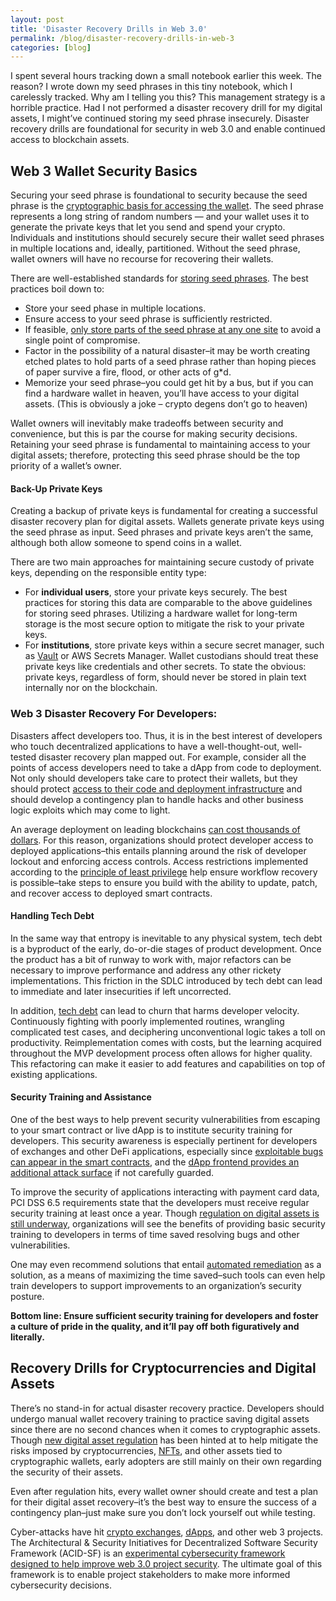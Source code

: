```yaml
---
layout: post
title: 'Disaster Recovery Drills in Web 3.0'
permalink: /blog/disaster-recovery-drills-in-web-3
categories: [blog]
---
```


I spent several hours tracking down a small notebook earlier this week. The reason? I wrote down my seed phrases in this tiny notebook, which I carelessly tracked. Why am I telling you this? This management strategy is a horrible practice. Had I not performed a disaster recovery drill for my digital assets, I might’ve continued storing my seed phrase insecurely. Disaster recovery drills are foundational for security in web 3.0 and enable continued access to blockchain assets. 


## Web 3 Wallet Security Basics

Securing your seed phrase is foundational to security because the seed phrase is the [cryptographic basis for accessing the wallet](https://getcoinplate.com/blog/is-a-seed-phrase-the-same-as-a-private-key-the-ultimate-guide-to-private-keys-and-recovery-seed-phrases/). The seed phrase represents a long string of random numbers — and your wallet uses it to generate the private keys that let you send and spend your crypto. Individuals and institutions should securely secure their wallet seed phrases in multiple locations and, ideally, partitioned. Without the seed phrase, wallet owners will have no recourse for recovering their wallets.

There are well-established standards for [storing seed phrases](https://www.coinbase.com/learn/crypto-basics/what-is-a-seed-phrase). The best practices boil down to:



* Store your seed phase in multiple locations.
* Ensure access to your seed phrase is sufficiently restricted.
* If feasible, [only store parts of the seed phrase at any one site](https://bitcoin.stackexchange.com/questions/60540/practical-way-to-split-a-bip39-seed-into-a-2-out-of-3-factor-auth) to avoid a single point of compromise.
* Factor in the possibility of a natural disaster–it may be worth creating etched plates to hold parts of a seed phrase rather than hoping pieces of paper survive a fire, flood, or other acts of g*d.
* Memorize your seed phrase–you could get hit by a bus, but if you can find a hardware wallet in heaven, you’ll have access to your digital assets. (This is obviously a joke – crypto degens don’t go to heaven)

Wallet owners will inevitably make tradeoffs between security and convenience, but this is par the course for making security decisions. Retaining your seed phrase is fundamental to maintaining access to your digital assets; therefore, protecting this seed phrase should be the top priority of a wallet’s owner. 


#### Back-Up Private Keys

Creating a backup of private keys is fundamental for creating a successful disaster recovery plan for digital assets. Wallets generate private keys using the seed phrase as input. Seed phrases and private keys aren’t the same, although both allow someone to spend coins in a wallet. 

There are two main approaches for maintaining secure custody of private keys, depending on the responsible entity type:



* For **individual users**, store your private keys securely. The best practices for storing this data are comparable to the above guidelines for storing seed phrases. Utilizing a hardware wallet for long-term storage is the most secure option to mitigate the risk to your private keys.
* For **institutions**, store private keys within a secure secret manager, such as [Vault](https://www.vaultproject.io/) or AWS Secrets Manager. Wallet custodians should treat these private keys like credentials and other secrets. To state the obvious: private keys, regardless of form, should never be stored in plain text internally nor on the blockchain.


### Web 3 Disaster Recovery For Developers:

Disasters affect developers too. Thus, it is in the best interest of developers who touch decentralized applications to have a well-thought-out, well-tested disaster recovery plan mapped out. For example, consider all the points of access developers need to take a dApp from code to deployment. Not only should developers take care to protect their wallets, but they should protect [access to their code and deployment infrastructure](https://www.preethikasireddy.com/post/the-architecture-of-a-web-3-0-application) and should develop a contingency plan to handle hacks and other business logic exploits which may come to light.

An average deployment on leading blockchains [can cost thousands of dollars](https://medium.com/scrappy-squirrels/estimating-smart-contract-costs-f65acf818c26). For this reason, organizations should protect developer access to deployed applications–this entails planning around the risk of developer lockout and enforcing access controls. Access restrictions implemented according to the [principle of least privilege](https://cycode.com/blog/using-the-principle-of-least-privilege-for-maximum-security/?utm_source=rss&utm_medium=rss&utm_campaign=using-the-principle-of-least-privilege-for-maximum-security) help ensure workflow recovery is possible–take steps to ensure you build with the ability to update, patch, and recover access to deployed smart contracts.


#### Handling Tech Debt

In the same way that entropy is inevitable to any physical system, tech debt is a byproduct of the early, do-or-die stages of product development. Once the product has a bit of runway to work with, major refactors can be necessary to improve performance and address any other rickety implementations. This friction in the SDLC introduced by tech debt can lead to immediate and later insecurities if left uncorrected.

In addition, [tech debt](https://en.wikipedia.org/wiki/Technical_debt) can lead to churn that harms developer velocity. Continuously fighting with poorly implemented routines, wrangling complicated test cases, and deciphering unconventional logic takes a toll on productivity. Reimplementation comes with costs, but the learning acquired throughout the MVP development process often allows for higher quality. This refactoring can make it easier to add features and capabilities on top of existing applications.


#### Security Training and Assistance

One of the best ways to help prevent security vulnerabilities from escaping to your smart contract or live dApp is to institute security training for developers. This security awareness is especially pertinent for developers of exchanges and other DeFi applications, especially since [exploitable bugs can appear in the smart contracts](https://arstechnica.com/information-technology/2021/12/hackers-drain-31-million-from-cryptocurrency-service-monox-finance/), and the [dApp frontend provides an additional attack surface](https://forkbomb.io/blog/pastejacking-smart-contracts) if not carefully guarded. 

To improve the security of applications interacting with payment card data, PCI DSS 6.5 requirements state that the developers must receive regular security training at least once a year. Though [regulation on digital assets is still underway](https://forkbomb.io/blog/crypto-executive-order-explained), organizations will see the benefits of providing basic security training to developers in terms of time saved resolving bugs and other vulnerabilities. 

One may even recommend solutions that entail [automated remediation](https://cycode.com/blog/cycode-workflows/) as a solution, as a means of maximizing the time saved–such tools can even help train developers to support improvements to an organization’s security posture.

**Bottom line: Ensure sufficient security training for developers and foster a culture of pride in the quality, and it’ll pay off both figuratively and literally.**


## Recovery Drills for Cryptocurrencies and Digital Assets

There’s no stand-in for actual disaster recovery practice. Developers should undergo manual wallet recovery training to practice saving digital assets since there are no second chances when it comes to cryptographic assets. Though [new digital asset regulation](forkbomb.io) has been hinted at to help mitigate the risks imposed by cryptocurrencies, [NFTs](https://forkbomb.io/blog/maximizing-the-benefit-and-utility-of-minting-nfts), and other assets tied to cryptographic wallets, early adopters are still mainly on their own regarding the security of their assets.

Even after regulation hits, every wallet owner should create and test a plan for their digital asset recovery–it’s the best way to ensure the success of a contingency plan–just make sure you don’t lock yourself out while testing. 

Cyber-attacks have hit [crypto exchanges](https://www.hedgewithcrypto.com/cryptocurrency-exchange-hacks/), [dApps](https://mirror.xyz/infinitesn4ke.eth/xSu1ssilKkKQocyHABHrs5CWATwJN89EwqQ1fGkeT94), and other web 3 projects. The Architectural & Security Initiatives for Decentralized Software Security Framework (ACID-SF) is an [experimental cybersecurity framework designed to help improve web 3.0 project security](https://mirror.xyz/infinitesn4ke.eth/KpvzZHbpXuQEsmz9C30dmdhI7Xv6QFZ1nxBgt12GXu8). The ultimate goal of this framework is to enable project stakeholders to make more informed cybersecurity decisions.
